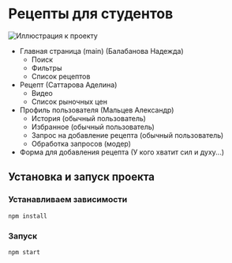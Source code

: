 
# Рецепты для студентов

![Иллюстрация к проекту](https://mykaleidoscope.ru/x/uploads/posts/2022-09/1663755903_20-mykaleidoscope-ru-p-appetitnie-pelmeni-yeda-krasivo-23.jpg)

+ Главная страница (main) (Балабанова Надежда)
  + Поиск
  + Фильтры
  + Список рецептов
+ Рецепт (Саттарова Аделина)
  + Видео
  + Список рыночных цен
+ Профиль пользователя (Мальцев Александр)
  + История (обычный пользователь)
  + Избранное (обычный пользователь)
  + Запрос на добавление рецепта (обычный пользователь)
  + Обработка запросов (модер)
+ Форма для добавления рецепта (У кого хватит сил и духу...)
## Установка и запуск проекта

### Устанавливаем зависимости
```shel
npm install
```

### Запуск
```shel
npm start
```
